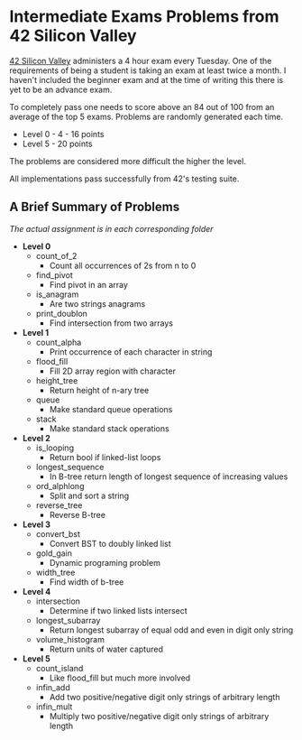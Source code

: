# Intermediate Exams Problems from 42 Silicon Valley

[42 Silicon Valley](https://www.42.us.org/) administers a 4 hour exam every Tuesday. One of the requirements of being a student is taking an exam at least twice a month. I haven't included the beginner exam and at the time of writing this there is yet to be an advance exam.

To completely pass one needs to score above an 84 out of 100 from an average of the top 5 exams. Problems are randomly generated each time.

* Level 0 - 4 - 16 points
* Level 5 - 20 points

The problems are considered more difficult the higher the level.

All implementations pass successfully from 42's testing suite.

## A Brief Summary of Problems
*The actual assignment is in each corresponding folder*

* **Level 0**
  * count_of_2
    * Count all occurrences of 2s from n to 0
  * find_pivot
    * Find pivot in an array
  * is_anagram
    * Are two strings anagrams
  * print_doublon
    * Find intersection from two arrays
* **Level 1**
  * count_alpha
    * Print occurrence of each character in string
  * flood_fill
    * Fill 2D array region with character
  * height_tree
    * Return height of n-ary tree
  * queue
    * Make standard queue operations
  * stack
    * Make standard stack operations
* **Level 2**
  * is_looping
    * Return bool if linked-list loops
  * longest_sequence
    * In B-tree return length of longest sequence of increasing values
  * ord_alphlong
    * Split and sort a string
  * reverse_tree
    * Reverse B-tree
* **Level 3**
  * convert_bst
    *  Convert BST to doubly linked list
  * gold_gain
    * Dynamic programing problem
  * width_tree
    * Find width of b-tree
* **Level 4**
  * intersection
    * Determine if two linked lists intersect
  * longest_subarray
    * Return longest subarray of equal odd and even in digit only string
  * volume_histogram
    * Return units of water captured
* **Level 5**
  * count_island
    * Like flood_fill but much more involved
  * infin_add
    * Add two positive/negative digit only strings of arbitrary length
  * infin_mult
    * Multiply two positive/negative digit only strings of arbitrary length